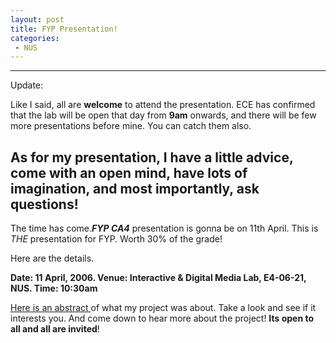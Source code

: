```yaml
---
layout: post
title: FYP Presentation!
categories:
 - NUS
---
```


---

Update:

Like I said, all are **welcome** to attend the presentation. ECE has confirmed that the lab will be open that day from **9am** onwards, and there will be few more presentations before mine. You can catch them also.

As for my presentation, I have a little advice, come with an open mind, have lots of imagination, and most importantly, **ask questions**!
---

The time has come._**FYP CA4**_ presentation is gonna be on 11th April. This is _THE_ presentation for FYP. Worth 30% of the grade!

Here are the details.

**Date: 11 April, 2006.
Venue: Interactive & Digital Media Lab, E4-06-21, NUS.
Time: 10:30am**

[Here is an abstract ][0]of what my project was about. Take a look and see if it interests you. And come down to hear more about the project! **Its open to all and all are invited**!

[0]: ../images/2010/04/Abstract.pdf
